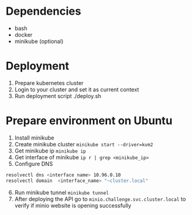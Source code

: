 # Dependencies
- bash
- docker
- minikube (optional)

# Deployment
1. Prepare kubernetes cluster
2. Login to your cluster and set it as current context
3. Run deployment script ./deploy.sh


# Prepare environment on Ubuntu
1. Install minikube
2. Create minikube cluster `minikube start --driver=kvm2`
3. Get minikube ip `minikube ip`
4. Get interface of minikube `ip r | grep <minikube_ip>`
5. Configure DNS 
```bash
resolvectl dns <interface name> 10.96.0.10
resolvectl domain  <interface_name> "~cluster.local"
```
6. Run minikube tunnel `minikube tunnel`
7. After deploying the API go to `minio.challenge.svc.cluster.local` to verify if minio website is opening successfully